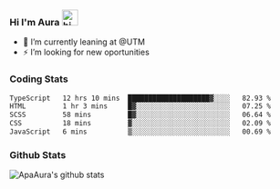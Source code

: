 ### Hi I'm Aura <img src="https://user-images.githubusercontent.com/1303154/88677602-1635ba80-d120-11ea-84d8-d263ba5fc3c0.gif" width="28px" alt="hi">

- 🔭 I’m currently leaning at @UTM
- ⚡ I’m looking for new oportunities


### Coding Stats

<!--START_SECTION:waka-->

```txt
TypeScript   12 hrs 10 mins  ████████████████████▓░░░░   82.93 %
HTML         1 hr 3 mins     █▓░░░░░░░░░░░░░░░░░░░░░░░   07.25 %
SCSS         58 mins         █▓░░░░░░░░░░░░░░░░░░░░░░░   06.64 %
CSS          18 mins         ▓░░░░░░░░░░░░░░░░░░░░░░░░   02.09 %
JavaScript   6 mins          ▒░░░░░░░░░░░░░░░░░░░░░░░░   00.69 %
```

<!--END_SECTION:waka-->

### Github Stats

![ApaAura's github stats](https://github-readme-stats.vercel.app/api?username=ApaAura&count_private=true&theme=tokyonight&hide=contribs,prs)
